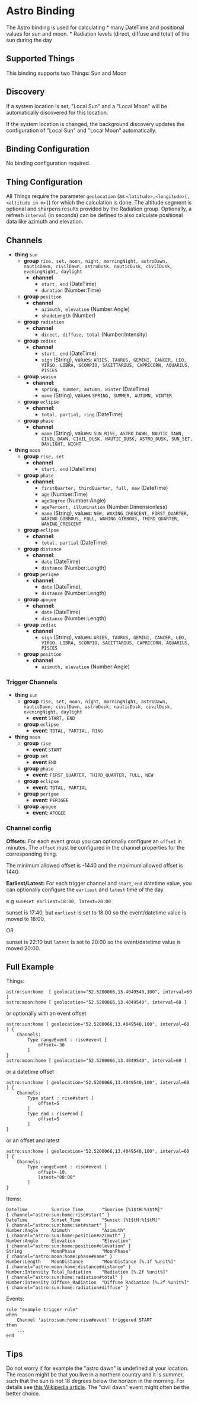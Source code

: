 # Astro Binding

The Astro binding is used for calculating 
    * many DateTime and positional values for sun and moon.
    * Radiation levels (direct, diffuse and total) of the sun during the day

## Supported Things

This binding supports two Things: Sun and Moon

## Discovery

If a system location is set, "Local Sun" and a "Local Moon" will be automatically discovered for this location.

If the system location is changed, the background discovery updates the configuration of "Local Sun" and "Local Moon" automatically.

## Binding Configuration

No binding configuration required.

## Thing Configuration

All Things require the parameter `geolocation` (as `<latitude>,<longitude>[,<altitude in m>]`) for which the calculation is done. 
The altitude segment is optional and sharpens results provided by the Radiation group.
Optionally, a refresh `interval` (in seconds) can be defined to also calculate positional data like azimuth and elevation.


## Channels

* **thing** `sun`
    * **group** `rise, set, noon, night, morningNight, astroDawn, nauticDawn, civilDawn, astroDusk, nauticDusk, civilDusk, eveningNight, daylight`
        * **channel** 
            * `start, end` (DateTime)
            * `duration` (Number:Time)
    * **group** `position`
        * **channel** 
            * `azimuth, elevation` (Number:Angle)
            * `shadeLength` (Number)
    * **group** `radiation`
        * **channel** 
            * `direct, diffuse, total` (Number:Intensity)
    * **group** `zodiac`
        * **channel** 
            * `start, end` (DateTime) 
            * `sign` (String), values: `ARIES, TAURUS, GEMINI, CANCER, LEO, VIRGO, LIBRA, SCORPIO, SAGITTARIUS, CAPRICORN, AQUARIUS, PISCES`
    * **group** `season`
        * **channel**: 
            * `spring, summer, autumn, winter` (DateTime)
            * `name` (String), values `SPRING, SUMMER, AUTUMN, WINTER`
    * **group** `eclipse`
        * **channel**: 
            * `total, partial, ring` (DateTime)
    * **group** `phase`
        * **channel** 
            * `name` (String), values: `SUN_RISE, ASTRO_DAWN, NAUTIC_DAWN, CIVIL_DAWN, CIVIL_DUSK, NAUTIC_DUSK, ASTRO_DUSK, SUN_SET, DAYLIGHT, NIGHT`
* **thing** `moon`
    * **group** `rise, set`
        * **channel** 
            * `start, end` (DateTime)
    * **group** `phase`
        * **channel**: 
            * `firstQuarter, thirdQuarter, full, new` (DateTime)
            * `age` (Number:Time)
            * `ageDegree` (Number:Angle)
            * `agePercent, illumination` (Number:Dimensionless)
            * `name` (String), values: `NEW, WAXING_CRESCENT, FIRST_QUARTER, WAXING_GIBBOUS, FULL, WANING_GIBBOUS, THIRD_QUARTER, WANING_CRESCENT`
    * **group** `eclipse`
        * **channel**: 
            * `total, partial` (DateTime)
    * **group** `distance`
        * **channel**: 
            * `date` (DateTime)
            * `distance` (Number:Length)
    * **group** `perigee`
        * **channel**: 
            * `date` (DateTime), 
            * `distance` (Number:Length)
    * **group** `apogee`
        * **channel**: 
            * `date` (DateTime)
            * `distance` (Number:Length)
    * **group** `zodiac`
        * **channel** 
            * `sign` (String), values: `ARIES, TAURUS, GEMINI, CANCER, LEO, VIRGO, LIBRA, SCORPIO, SAGITTARIUS, CAPRICORN, AQUARIUS, PISCES`
    * **group** `position`
        * **channel** 
            * `azimuth, elevation` (Number:Angle)

### Trigger Channels

* **thing** `sun`
    * **group** `rise, set, noon, night, morningNight, astroDawn, nauticDawn, civilDawn, astroDusk, nauticDusk, civilDusk, eveningNight, daylight`
        * **event** `START, END`
    * **group** `eclipse`
        * **event**: `TOTAL, PARTIAL, RING`
* **thing** `moon`
    * **group** `rise`
        * **event** `START`
    * **group** `set`
        * **event** `END`
    * **group** `phase`
        * **event**: `FIRST_QUARTER, THIRD_QUARTER, FULL, NEW`
    * **group** `eclipse`
        * **event**: `TOTAL, PARTIAL`
    * **group** `perigee`
        * **event**: `PERIGEE`
    * **group** `apogee`
        * **event**: `APOGEE`

### Channel config

**Offsets:** For each event group you can optionally configure an `offset` in minutes.
The `offset` must be configured in the channel properties for the corresponding thing.

The minimum allowed offset is -1440 and the maximum allowed offset is 1440.

**Earliest/Latest:** For each trigger channel and `start`, `end` datetime value, you can optionally configure the `earliest` and `latest` time of the day.

e.g `sun#set earliest=18:00, latest=20:00`

sunset is 17:40, but `earliest` is set to 18:00 so the event/datetime value is moved to 18:00.

OR

sunset is 22:10 but `latest` is set to 20:00 so the event/datetime value is moved 20:00.

## Full Example

Things:

```
astro:sun:home  [ geolocation="52.5200066,13.4049540,100", interval=60 ]
astro:moon:home [ geolocation="52.5200066,13.4049540", interval=60 ]
```

or optionally with an event offset

```
astro:sun:home [ geolocation="52.5200066,13.4049540,100", interval=60 ] {
    Channels:
        Type rangeEvent : rise#event [
            offset=-30
        ]
}
astro:moon:home [ geolocation="52.5200066,13.4049540", interval=60 ]
```

or a datetime offset

```
astro:sun:home [ geolocation="52.5200066,13.4049540,100", interval=60 ] {
    Channels:
        Type start : rise#start [
            offset=5
        ]
        Type end : rise#end [
            offset=5
        ]
}
```

or an offset and latest

```
astro:sun:home [ geolocation="52.5200066,13.4049540,100", interval=60 ] {
    Channels:
        Type rangeEvent : rise#event [
            offset=-10,
            latest="08:00"
        ]
}
```

Items:

```
DateTime         Sunrise_Time       "Sunrise [%1$tH:%1$tM]"                   { channel="astro:sun:home:rise#start" }
DateTime         Sunset_Time        "Sunset [%1$tH:%1$tM]"                    { channel="astro:sun:home:set#start" }
Number:Angle     Azimuth            "Azimuth"                                 { channel="astro:sun:home:position#azimuth" }
Number:Angle     Elevation          "Elevation"                               { channel="astro:sun:home:position#elevation" }
String           MoonPhase          "MoonPhase"                               { channel="astro:moon:home:phase#name" }
Number:Length    MoonDistance       "MoonDistance [%.1f %unit%]"              { channel="astro:moon:home:distance#distance" }
Number:Intensity Total_Radiation    "Radiation [%.2f %unit%]"                 { channel="astro:sun:home:radiation#total" }
Number:Intensity Diffuse_Radiation  "Diffuse Radiation [%.2f %unit%]"         { channel="astro:sun:home:radiation#diffuse" }
```

Events:

```
rule "example trigger rule"
when
    Channel 'astro:sun:home:rise#event' triggered START
then
    ...
end
```

## Tips

Do not worry if for example the "astro dawn" is undefined at your location.
The reason might be that you live in a northern country and it is summer, such that the sun is not 18 degrees below the horizon in the morning.
For details see [this Wikipedia article](https://en.wikipedia.org/wiki/Dawn).
The "civil dawn" event might often be the better choice.
